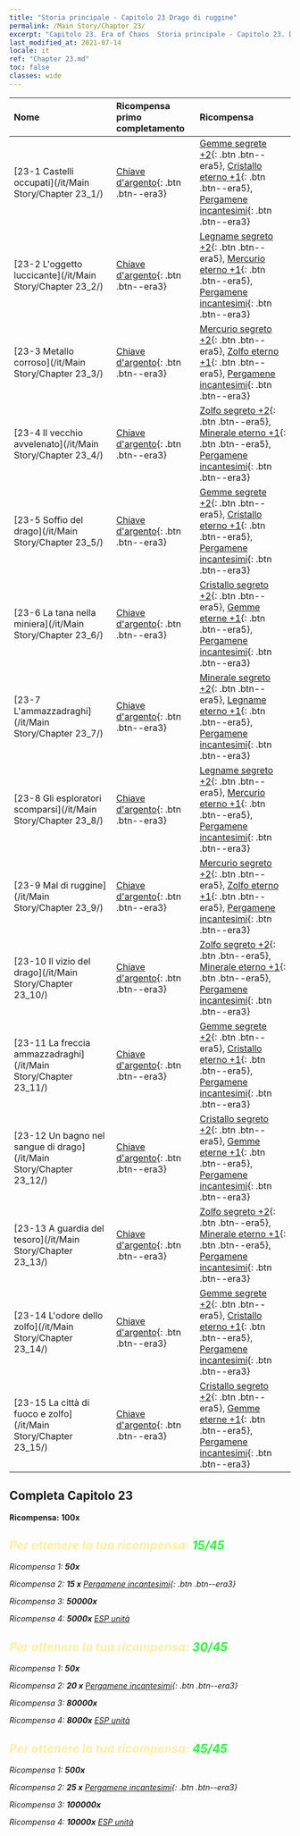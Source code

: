 ```yaml
---
title: "Storia principale - Capitolo 23 Drago di ruggine"
permalink: /Main Story/Chapter 23/
excerpt: "Capitolo 23. Era of Chaos  Storia principale - Capitolo 23. Drago di ruggine"
last_modified_at: 2021-07-14
locale: it
ref: "Chapter 23.md"
toc: false
classes: wide
---
```


  | Nome |  Ricompensa primo completamento | Ricompensa |
  |:------------|:------------|:------------| 
  | [23-1 Castelli occupati](/it/Main Story/Chapter 23_1/) | [Chiave d'argento](/ItemsIT/con_693/){: .btn .btn--era3} | [Gemme segrete +2](/ItemsIT/mat_79/){: .btn .btn--era5}, [Cristallo eterno +1](/ItemsIT/mat_73/){: .btn .btn--era5}, [Pergamene incantesimi](/ItemsIT/con_694/){: .btn .btn--era3} |
  | [23-2 L'oggetto luccicante](/it/Main Story/Chapter 23_2/) | [Chiave d'argento](/ItemsIT/con_693/){: .btn .btn--era3} | [Legname segreto +2](/ItemsIT/mat_76/){: .btn .btn--era5}, [Mercurio eterno +1](/ItemsIT/mat_70/){: .btn .btn--era5}, [Pergamene incantesimi](/ItemsIT/con_694/){: .btn .btn--era3} |
  | [23-3 Metallo corroso](/it/Main Story/Chapter 23_3/) | [Chiave d'argento](/ItemsIT/con_693/){: .btn .btn--era3} | [Mercurio segreto +2](/ItemsIT/mat_77/){: .btn .btn--era5}, [Zolfo eterno +1](/ItemsIT/mat_71/){: .btn .btn--era5}, [Pergamene incantesimi](/ItemsIT/con_694/){: .btn .btn--era3} |
  | [23-4 Il vecchio avvelenato](/it/Main Story/Chapter 23_4/) | [Chiave d'argento](/ItemsIT/con_693/){: .btn .btn--era3} | [Zolfo segreto +2](/ItemsIT/mat_78/){: .btn .btn--era5}, [Minerale eterno +1](/ItemsIT/mat_68/){: .btn .btn--era5}, [Pergamene incantesimi](/ItemsIT/con_694/){: .btn .btn--era3} |
  | [23-5 Soffio del drago](/it/Main Story/Chapter 23_5/) | [Chiave d'argento](/ItemsIT/con_693/){: .btn .btn--era3} | [Gemme segrete +2](/ItemsIT/mat_79/){: .btn .btn--era5}, [Cristallo eterno +1](/ItemsIT/mat_73/){: .btn .btn--era5}, [Pergamene incantesimi](/ItemsIT/con_694/){: .btn .btn--era3} |
  | [23-6 La tana nella miniera](/it/Main Story/Chapter 23_6/) | [Chiave d'argento](/ItemsIT/con_693/){: .btn .btn--era3} | [Cristallo segreto +2](/ItemsIT/mat_80/){: .btn .btn--era5}, [Gemme eterne +1](/ItemsIT/mat_72/){: .btn .btn--era5}, [Pergamene incantesimi](/ItemsIT/con_694/){: .btn .btn--era3} |
  | [23-7 L'ammazzadraghi](/it/Main Story/Chapter 23_7/) | [Chiave d'argento](/ItemsIT/con_693/){: .btn .btn--era3} | [Minerale segreto +2](/ItemsIT/mat_75/){: .btn .btn--era5}, [Legname eterno +1](/ItemsIT/mat_69/){: .btn .btn--era5}, [Pergamene incantesimi](/ItemsIT/con_694/){: .btn .btn--era3} |
  | [23-8 Gli esploratori scomparsi](/it/Main Story/Chapter 23_8/) | [Chiave d'argento](/ItemsIT/con_693/){: .btn .btn--era3} | [Legname segreto +2](/ItemsIT/mat_76/){: .btn .btn--era5}, [Mercurio eterno +1](/ItemsIT/mat_70/){: .btn .btn--era5}, [Pergamene incantesimi](/ItemsIT/con_694/){: .btn .btn--era3} |
  | [23-9 Mal di ruggine](/it/Main Story/Chapter 23_9/) | [Chiave d'argento](/ItemsIT/con_693/){: .btn .btn--era3} | [Mercurio segreto +2](/ItemsIT/mat_77/){: .btn .btn--era5}, [Zolfo eterno +1](/ItemsIT/mat_71/){: .btn .btn--era5}, [Pergamene incantesimi](/ItemsIT/con_694/){: .btn .btn--era3} |
  | [23-10 Il vizio del drago](/it/Main Story/Chapter 23_10/) | [Chiave d'argento](/ItemsIT/con_693/){: .btn .btn--era3} | [Zolfo segreto +2](/ItemsIT/mat_78/){: .btn .btn--era5}, [Minerale eterno +1](/ItemsIT/mat_68/){: .btn .btn--era5}, [Pergamene incantesimi](/ItemsIT/con_694/){: .btn .btn--era3} |
  | [23-11 La freccia ammazzadraghi](/it/Main Story/Chapter 23_11/) | [Chiave d'argento](/ItemsIT/con_693/){: .btn .btn--era3} | [Gemme segrete +2](/ItemsIT/mat_79/){: .btn .btn--era5}, [Cristallo eterno +1](/ItemsIT/mat_73/){: .btn .btn--era5}, [Pergamene incantesimi](/ItemsIT/con_694/){: .btn .btn--era3} |
  | [23-12 Un bagno nel sangue di drago](/it/Main Story/Chapter 23_12/) | [Chiave d'argento](/ItemsIT/con_693/){: .btn .btn--era3} | [Cristallo segreto +2](/ItemsIT/mat_80/){: .btn .btn--era5}, [Gemme eterne +1](/ItemsIT/mat_72/){: .btn .btn--era5}, [Pergamene incantesimi](/ItemsIT/con_694/){: .btn .btn--era3} |
  | [23-13 A guardia del tesoro](/it/Main Story/Chapter 23_13/) | [Chiave d'argento](/ItemsIT/con_693/){: .btn .btn--era3} | [Zolfo segreto +2](/ItemsIT/mat_78/){: .btn .btn--era5}, [Minerale eterno +1](/ItemsIT/mat_68/){: .btn .btn--era5}, [Pergamene incantesimi](/ItemsIT/con_694/){: .btn .btn--era3} |
  | [23-14 L'odore dello zolfo](/it/Main Story/Chapter 23_14/) | [Chiave d'argento](/ItemsIT/con_693/){: .btn .btn--era3} | [Gemme segrete +2](/ItemsIT/mat_79/){: .btn .btn--era5}, [Cristallo eterno +1](/ItemsIT/mat_73/){: .btn .btn--era5}, [Pergamene incantesimi](/ItemsIT/con_694/){: .btn .btn--era3} |
  | [23-15 La città di fuoco e zolfo](/it/Main Story/Chapter 23_15/) | [Chiave d'argento](/ItemsIT/con_693/){: .btn .btn--era3} | [Cristallo segreto +2](/ItemsIT/mat_80/){: .btn .btn--era5}, [Gemme eterne +1](/ItemsIT/mat_72/){: .btn .btn--era5}, [Pergamene incantesimi](/ItemsIT/con_694/){: .btn .btn--era3} |


## Completa Capitolo 23

 **Ricompensa:**  **100x** <i class="fas fa-gem"/>



## <span style="color: #ffeea0">Per ottenere la tua ricompensa: </span><span style="color: #27f73a">15/45</span>

 Ricompensa 1:  **50x** <i class="fas fa-gem"/>

 Ricompensa 2: **15 x** [Pergamene incantesimi](/ItemsIT/con_694/){: .btn .btn--era3}

 Ricompensa 3:  **50000x** <i class="fas fa-coins"/>

 Ricompensa 4:  **5000x** [ESP unità](/ItemsIT/con_902/)



## <span style="color: #ffeea0">Per ottenere la tua ricompensa: </span><span style="color: #27f73a">30/45</span>

 Ricompensa 1:  **50x** <i class="fas fa-gem"/>

 Ricompensa 2: **20 x** [Pergamene incantesimi](/ItemsIT/con_694/){: .btn .btn--era3}

 Ricompensa 3:  **80000x** <i class="fas fa-coins"/>

 Ricompensa 4:  **8000x** [ESP unità](/ItemsIT/con_902/)



## <span style="color: #ffeea0">Per ottenere la tua ricompensa: </span><span style="color: #27f73a">45/45</span>

 Ricompensa 1:  **500x** <i class="fas fa-gem"/>

 Ricompensa 2: **25 x** [Pergamene incantesimi](/ItemsIT/con_694/){: .btn .btn--era3}

 Ricompensa 3:  **100000x** <i class="fas fa-coins"/>

 Ricompensa 4:  **10000x** [ESP unità](/ItemsIT/con_902/)

